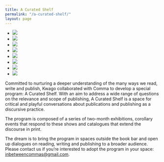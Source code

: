 ```yaml
---
title: A Curated Shelf
permalink: "/a-curated-shelf/"
layout: page
---
```


<div class="glide">
<div class="glide__track" data-glide-el="track">
<ul class="glide__slides">
<li class="glide__slide"><img src="../assets/media/curated-shelf-0.jpg" /></li>
<li class="glide__slide"><img src="../assets/media/curated-shelf-1.jpg" /></li>
<li class="glide__slide"><img src="../assets/media/curated-shelf-2.jpg" /></li>
<li class="glide__slide"><img src="../assets/media/curated-shelf-3.jpg" /></li>
<li class="glide__slide"><img src="../assets/media/curated-shelf-4.jpg" /></li>
<li class="glide__slide"><img src="../assets/media/curated-shelf-5.jpg" /></li>
<li class="glide__slide"><img src="../assets/media/curated-shelf-6.jpg" /></li>
<li class="glide__slide"><img src="../assets/media/curated-shelf-8.jpg" /></li>
</ul>
</div>
</div>

Committed to nurturing a deeper understanding of the many ways we read, write and publish, Kwago collaborated with Comma to develop a special program: A Curated Shelf. With an aim to address a wide range of questions on the relevance and scope of publishing, A Curated Shelf is a space for critical and playful conversations about publications and publishing as a discursive practice.

The program is composed of a series of two-month exhibitions, corollary events that respond to these shows and catalogues that extend the discourse in print.

The dream is to bring the program in spaces outside the book bar and open up dialogues on reading, writing and publishing to a broader audience. Please contact us if you’re interested to adopt the program in your space: <a href="mailto:inbetweencommas@gmail.com">inbetweencommas@gmail.com.</a>

<script src="../js/glide.min.js"></script>

<script>
new Glide('.glide', {
autoplay: 1500
}).mount();
</script>